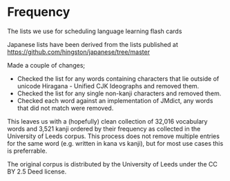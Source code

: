 # Frequency
The lists we use for scheduling language learning flash cards

Japanese lists have been derived from the lists published at https://github.com/hingston/japanese/tree/master

Made a couple of changes;

- Checked the list for any words containing characters that lie outside of unicode Hiragana - Unified CJK Ideographs and removed them.
- Checked the list for any single non-kanji characters and removed them.
- Checked each word against an implementation of JMdict, any words that did not match were removed.

This leaves us with a (hopefully) clean collection of 32,016 vocabulary words and 3,521 kanji ordered by their frequency as collected in the University of Leeds corpus. This process does not remove multiple entries for the same word (e.g. written in kana vs kanji), but for most use cases this is preferrable.

The original corpus is distributed by the University of Leeds under the CC BY 2.5 Deed license.
